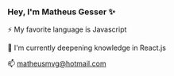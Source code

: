### Hey, I'm **Matheus Gesser** ✨

⚡ My favorite language is Javascript

🌱 I'm currently deepening knowledge in React.js

📫 matheusmvg@hotmail.com
